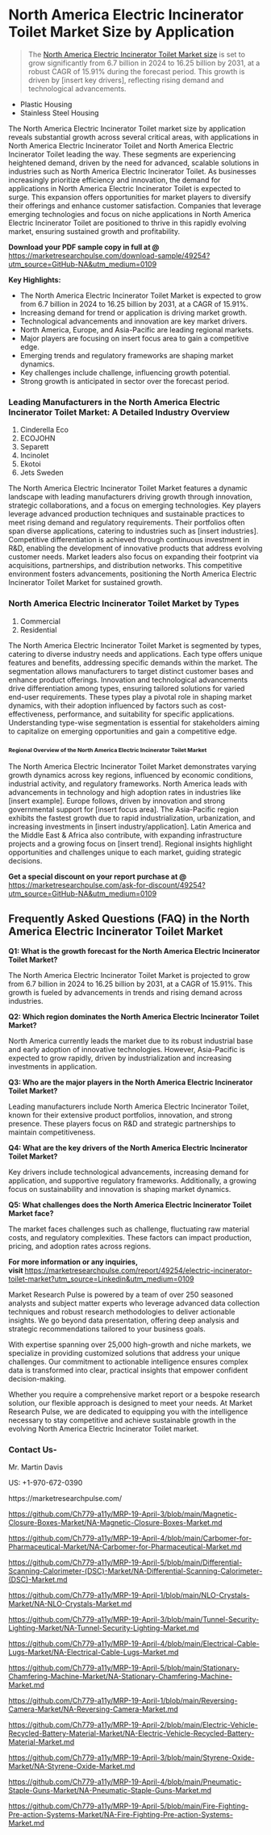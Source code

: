 <h1>North America Electric Incinerator Toilet Market&nbsp;Size by Application</h1><blockquote><p>The <a href="https://marketresearchpulse.com/download-sample/49254?utm_source=GitHub-NA&amp;utm_medium=0109">North America Electric Incinerator Toilet Market size</a> is set to grow significantly from 6.7 billion in 2024 to 16.25 billion by 2031, at a robust CAGR of 15.91% during the forecast period. This growth is driven by [insert key drivers], reflecting rising demand and technological advancements.</p></blockquote><ul><li>Plastic Housing<li> Stainless Steel Housing</li></ul><p>The North America Electric Incinerator Toilet market size by application reveals substantial growth across several critical areas, with applications in North America Electric Incinerator Toilet and North America Electric Incinerator Toilet leading the way. These segments are experiencing heightened demand, driven by the need for advanced, scalable solutions in industries such as North America Electric Incinerator Toilet. As businesses increasingly prioritize efficiency and innovation, the demand for applications in North America Electric Incinerator Toilet is expected to surge. This expansion offers opportunities for market players to diversify their offerings and enhance customer satisfaction. Companies that leverage emerging technologies and focus on niche applications in North America Electric Incinerator Toilet are positioned to thrive in this rapidly evolving market, ensuring sustained growth and profitability.</p><p><strong>Download your PDF sample copy in full at @ </strong><a href="https://marketresearchpulse.com/download-sample/49254?utm_source=GitHub-NA&amp;utm_medium=0109">https://marketresearchpulse.com/download-sample/49254?utm_source=GitHub-NA&amp;utm_medium=0109</a></p><p><strong>Key Highlights: </strong></p><ul><li>The North America Electric Incinerator Toilet Market is expected to grow from 6.7 billion in 2024 to 16.25 billion by 2031, at a CAGR of 15.91%.</li><li>Increasing demand for trend or application is driving market growth.</li><li>Technological advancements and innovation are key market drivers.</li><li>North America, Europe, and Asia-Pacific are leading regional markets.</li><li>Major players are focusing on insert focus area to gain a competitive edge.</li><li>Emerging trends and regulatory frameworks are shaping market dynamics.</li><li>Key challenges include challenge, influencing growth potential.</li><li>Strong growth is anticipated in sector over the forecast period.</li></ul><h3>Leading Manufacturers in the North America Electric Incinerator Toilet Market: A Detailed Industry Overview</h3><ol><li>Cinderella Eco</li><li>ECOJOHN</li><li>Separett</li><li>Incinolet</li><li>Ekotoi</li><li>Jets Sweden</li></ol><div class="flex max-w-full flex-col flex-grow"><div class="min-h-8 text-message flex w-full flex-col items-end gap-2 whitespace-normal break-words [.text-message+&amp;]:mt-5" dir="auto" data-message-author-role="assistant" data-message-id="fd8432e4-4910-450d-b182-61b7bfb0a01f" data-message-model-slug="gpt-4o"><div class="flex w-full flex-col gap-1 empty:hidden first:pt-[3px]"><div class="markdown prose w-full break-words dark:prose-invert light"><p>The North America Electric Incinerator Toilet Market features a dynamic landscape with leading manufacturers driving growth through innovation, strategic collaborations, and a focus on emerging technologies. Key players leverage advanced production techniques and sustainable practices to meet rising demand and regulatory requirements. Their portfolios often span diverse applications, catering to industries such as [insert industries]. Competitive differentiation is achieved through continuous investment in R&amp;D, enabling the development of innovative products that address evolving customer needs. Market leaders also focus on expanding their footprint via acquisitions, partnerships, and distribution networks. This competitive environment fosters advancements, positioning the North America Electric Incinerator Toilet Market for sustained growth.</p></div></div></div></div><h3>North America Electric Incinerator Toilet Market by Types</h3><ol><li>Commercial<li> Residential</li></ol><div class="flex max-w-full flex-col flex-grow"><div class="min-h-8 text-message flex w-full flex-col items-end gap-2 whitespace-normal break-words [.text-message+&amp;]:mt-5" dir="auto" data-message-author-role="assistant" data-message-id="084470be-0bb7-4664-bddf-5156b4f41249" data-message-model-slug="gpt-4o-mini"><div class="flex w-full flex-col gap-1 empty:hidden first:pt-[3px]"><div class="markdown prose w-full break-words dark:prose-invert light"><p>The North America Electric Incinerator Toilet Market is segmented by types, catering to diverse industry needs and applications. Each type offers unique features and benefits, addressing specific demands within the market. The segmentation allows manufacturers to target distinct customer bases and enhance product offerings. Innovation and technological advancements drive differentiation among types, ensuring tailored solutions for varied end-user requirements. These types play a pivotal role in shaping market dynamics, with their adoption influenced by factors such as cost-effectiveness, performance, and suitability for specific applications. Understanding type-wise segmentation is essential for stakeholders aiming to capitalize on emerging opportunities and gain a competitive edge.</p></div></div></div></div><h3><span style="font-size: 11px;">Regional Overview of the North America Electric Incinerator Toilet Market</span></h3><div class="flex max-w-full flex-col flex-grow"><div class="min-h-8 text-message flex w-full flex-col items-end gap-2 whitespace-normal break-words [.text-message+&amp;]:mt-5" dir="auto" data-message-author-role="assistant" data-message-id="e9038762-ce64-4e30-91c9-9bd413514231" data-message-model-slug="gpt-4o-mini"><div class="flex w-full flex-col gap-1 empty:hidden first:pt-[3px]"><div class="markdown prose w-full break-words dark:prose-invert light"><p>The North America Electric Incinerator Toilet Market demonstrates varying growth dynamics across key regions, influenced by economic conditions, industrial activity, and regulatory frameworks. North America leads with advancements in technology and high adoption rates in industries like [insert example]. Europe follows, driven by innovation and strong governmental support for [insert focus area]. The Asia-Pacific region exhibits the fastest growth due to rapid industrialization, urbanization, and increasing investments in [insert industry/application]. Latin America and the Middle East &amp; Africa also contribute, with expanding infrastructure projects and a growing focus on [insert trend]. Regional insights highlight opportunities and challenges unique to each market, guiding strategic decisions.</p></div></div></div></div><p><strong>Get a special discount on your report purchase at @ </strong><a href="https://marketresearchpulse.com/ask-for-discount/49254?utm_source=GitHub-NA&amp;utm_medium=0109">https://marketresearchpulse.com/ask-for-discount/49254?utm_source=GitHub-NA&amp;utm_medium=0109</a></p><h2>Frequently Asked Questions (FAQ) in the North America Electric Incinerator Toilet Market</h2><p><strong>Q1: What is the growth forecast for the North America Electric Incinerator Toilet Market?</strong></p><p>The North America Electric Incinerator Toilet Market is projected to grow from 6.7 billion in 2024 to 16.25 billion by 2031, at a CAGR of 15.91%. This growth is fueled by advancements in trends and rising demand across industries.</p><p><strong>Q2: Which region dominates the North America Electric Incinerator Toilet Market?</strong></p><p>North America currently leads the market due to its robust industrial base and early adoption of innovative technologies. However, Asia-Pacific is expected to grow rapidly, driven by industrialization and increasing investments in application.</p><p><strong>Q3: Who are the major players in the North America Electric Incinerator Toilet Market?</strong></p><p>Leading manufacturers include North America Electric Incinerator Toilet, known for their extensive product portfolios, innovation, and strong presence. These players focus on R&amp;D and strategic partnerships to maintain competitiveness.</p><p><strong>Q4: What are the key drivers of the North America Electric Incinerator Toilet Market?</strong></p><p>Key drivers include technological advancements, increasing demand for application, and supportive regulatory frameworks. Additionally, a growing focus on sustainability and innovation is shaping market dynamics.</p><p><strong>Q5: What challenges does the North America Electric Incinerator Toilet Market face?</strong></p><p>The market faces challenges such as challenge, fluctuating raw material costs, and regulatory complexities. These factors can impact production, pricing, and adoption rates across regions.</p><p><strong>For more information or any inquiries, visit&nbsp;</strong><a href="https://marketresearchpulse.com/report/49254/electric-incinerator-toilet-market?utm_source=Linkedin&utm_medium=0109">https://marketresearchpulse.com/report/49254/electric-incinerator-toilet-market?utm_source=Linkedin&utm_medium=0109</a></p><p>Market Research Pulse is powered by a team of over 250 seasoned analysts and subject matter experts who leverage advanced data collection techniques and robust research methodologies to deliver actionable insights. We go beyond data presentation, offering deep analysis and strategic recommendations tailored to your business goals.</p><p>With expertise spanning over 25,000 high-growth and niche markets, we specialize in providing customized solutions that address your unique challenges. Our commitment to actionable intelligence ensures complex data is transformed into clear, practical insights that empower confident decision-making.</p><p>Whether you require a comprehensive market report or a bespoke research solution, our flexible approach is designed to meet your needs. At Market Research Pulse, we are dedicated to equipping you with the intelligence necessary to stay competitive and achieve sustainable growth in the evolving North America Electric Incinerator Toilet market.</p><h3><strong>Contact Us-</strong></h3><p>Mr. Martin Davis</p><p>US: +1-970-672-0390</p><p>https://marketresearchpulse.com/</p><p><a href="https://github.com/Ch779-a11y/MRP-19-April-3/blob/main/Magnetic-Closure-Boxes-Market/NA-Magnetic-Closure-Boxes-Market.md">https://github.com/Ch779-a11y/MRP-19-April-3/blob/main/Magnetic-Closure-Boxes-Market/NA-Magnetic-Closure-Boxes-Market.md</a></p><p><a href="https://github.com/Ch779-a11y/MRP-19-April-4/blob/main/Carbomer-for-Pharmaceutical-Market/NA-Carbomer-for-Pharmaceutical-Market.md">https://github.com/Ch779-a11y/MRP-19-April-4/blob/main/Carbomer-for-Pharmaceutical-Market/NA-Carbomer-for-Pharmaceutical-Market.md</a></p><p><a href="https://github.com/Ch779-a11y/MRP-19-April-5/blob/main/Differential-Scanning-Calorimeter-(DSC)-Market/NA-Differential-Scanning-Calorimeter-(DSC)-Market.md">https://github.com/Ch779-a11y/MRP-19-April-5/blob/main/Differential-Scanning-Calorimeter-(DSC)-Market/NA-Differential-Scanning-Calorimeter-(DSC)-Market.md</a></p><p><a href="https://github.com/Ch779-a11y/MRP-19-April-1/blob/main/NLO-Crystals-Market/NA-NLO-Crystals-Market.md">https://github.com/Ch779-a11y/MRP-19-April-1/blob/main/NLO-Crystals-Market/NA-NLO-Crystals-Market.md</a></p><p><a href="https://github.com/Ch779-a11y/MRP-19-April-3/blob/main/Tunnel-Security-Lighting-Market/NA-Tunnel-Security-Lighting-Market.md">https://github.com/Ch779-a11y/MRP-19-April-3/blob/main/Tunnel-Security-Lighting-Market/NA-Tunnel-Security-Lighting-Market.md</a></p><p><a href="https://github.com/Ch779-a11y/MRP-19-April-4/blob/main/Electrical-Cable-Lugs-Market/NA-Electrical-Cable-Lugs-Market.md">https://github.com/Ch779-a11y/MRP-19-April-4/blob/main/Electrical-Cable-Lugs-Market/NA-Electrical-Cable-Lugs-Market.md</a></p><p><a href="https://github.com/Ch779-a11y/MRP-19-April-5/blob/main/Stationary-Chamfering-Machine-Market/NA-Stationary-Chamfering-Machine-Market.md">https://github.com/Ch779-a11y/MRP-19-April-5/blob/main/Stationary-Chamfering-Machine-Market/NA-Stationary-Chamfering-Machine-Market.md</a></p><p><a href="https://github.com/Ch779-a11y/MRP-19-April-1/blob/main/Reversing-Camera-Market/NA-Reversing-Camera-Market.md">https://github.com/Ch779-a11y/MRP-19-April-1/blob/main/Reversing-Camera-Market/NA-Reversing-Camera-Market.md</a></p><p><a href="https://github.com/Ch779-a11y/MRP-19-April-2/blob/main/Electric-Vehicle-Recycled-Battery-Material-Market/NA-Electric-Vehicle-Recycled-Battery-Material-Market.md">https://github.com/Ch779-a11y/MRP-19-April-2/blob/main/Electric-Vehicle-Recycled-Battery-Material-Market/NA-Electric-Vehicle-Recycled-Battery-Material-Market.md</a></p><p><a href="https://github.com/Ch779-a11y/MRP-19-April-3/blob/main/Styrene-Oxide-Market/NA-Styrene-Oxide-Market.md">https://github.com/Ch779-a11y/MRP-19-April-3/blob/main/Styrene-Oxide-Market/NA-Styrene-Oxide-Market.md</a></p><p><a href="https://github.com/Ch779-a11y/MRP-19-April-4/blob/main/Pneumatic-Staple-Guns-Market/NA-Pneumatic-Staple-Guns-Market.md">https://github.com/Ch779-a11y/MRP-19-April-4/blob/main/Pneumatic-Staple-Guns-Market/NA-Pneumatic-Staple-Guns-Market.md</a></p><p><a href="https://github.com/Ch779-a11y/MRP-19-April-5/blob/main/Fire-Fighting-Pre-action-Systems-Market/NA-Fire-Fighting-Pre-action-Systems-Market.md">https://github.com/Ch779-a11y/MRP-19-April-5/blob/main/Fire-Fighting-Pre-action-Systems-Market/NA-Fire-Fighting-Pre-action-Systems-Market.md</a></p>
